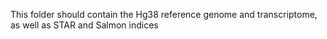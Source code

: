 This folder should contain the Hg38 reference genome and transcriptome, as well as STAR and Salmon indices
